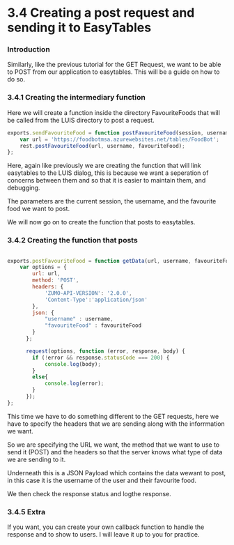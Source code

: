 # 3.4 Creating a post request and sending it to EasyTables

### Introduction

Similarly, like the previous tutorial for the GET Request, we want to be able to POST from our application to easytables. This will be a guide on how to do so.


### 3.4.1 Creating the intermediary function

Here we will create a function inside the directory FavouriteFoods that will be called from the LUIS directory to post a request.

```javascript
exports.sendFavouriteFood = function postFavouriteFood(session, username, favouriteFood){
    var url = 'https://foodbotmsa.azurewebsites.net/tables/FoodBot';
    rest.postFavouriteFood(url, username, favouriteFood);
};

```

Here, again like previously we are creating the function that will link easytables to the LUIS dialog, this is because
we want a seperation of concerns between them and so that it is easier to maintain them, and debugging.

The parameters are the current session, the username, and the favourite food we want to post.

We will now go on to create the function that posts to easytables.

### 3.4.2 Creating the function that posts
```javascript

exports.postFavouriteFood = function getData(url, username, favouriteFood){
    var options = {
        url: url,
        method: 'POST',
        headers: {
            'ZUMO-API-VERSION': '2.0.0',
            'Content-Type':'application/json'
        },
        json: {
            "username" : username,
            "favouriteFood" : favouriteFood
        }
      };

      request(options, function (error, response, body) {
        if (!error && response.statusCode === 200) {
            console.log(body);
        }
        else{
            console.log(error);
        }
      });
};

```

This time we have to do something different to the GET requests, here we have to specify the headers that we are sending
along with the inforrmation we want.

So we are specifying the URL we want, the method that we want to use to send it (POST) and the headers so that
the server knows what type of data we are sending to it.

Underneath this is a JSON Payload which contains the data wewant to post, in this case it is the username of the user
and their favourite food.

We then check the response status and logthe response.


### 3.4.5 Extra

If you want, you can create your own callback function to handle the response and to show to users. I will leave it up to you
for practice.
